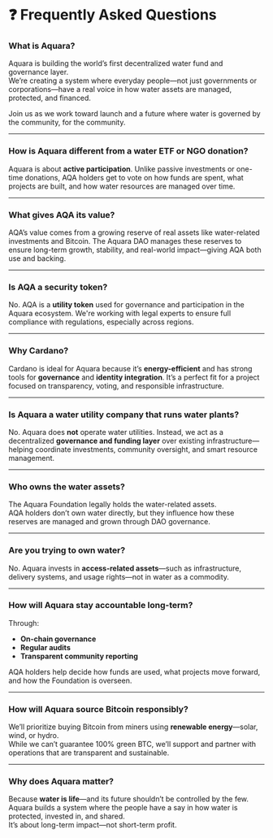 # ❓ Frequently Asked Questions

### What is Aquara?

Aquara is building the world’s first decentralized water fund and governance layer.  
We’re creating a system where everyday people—not just governments or corporations—have a real voice in how water assets are managed, protected, and financed.

Join us as we work toward launch and a future where water is governed by the community, for the community.

---

### How is Aquara different from a water ETF or NGO donation?

Aquara is about **active participation**. Unlike passive investments or one-time donations, AQA holders get to vote on how funds are spent, what projects are built, and how water resources are managed over time.

---

### What gives AQA its value?

AQA’s value comes from a growing reserve of real assets like water-related investments and Bitcoin. The Aquara DAO manages these reserves to ensure long-term growth, stability, and real-world impact—giving AQA both use and backing.

---

### Is AQA a security token?

No. AQA is a **utility token** used for governance and participation in the Aquara ecosystem. We're working with legal experts to ensure full compliance with regulations, especially across regions.

---

### Why Cardano?

Cardano is ideal for Aquara because it’s **energy-efficient** and has strong tools for **governance** and **identity integration**. It’s a perfect fit for a project focused on transparency, voting, and responsible infrastructure.

---

### Is Aquara a water utility company that runs water plants?

No. Aquara does **not** operate water utilities. Instead, we act as a decentralized **governance and funding layer** over existing infrastructure—helping coordinate investments, community oversight, and smart resource management.

---

### Who owns the water assets?

The Aquara Foundation legally holds the water-related assets.  
AQA holders don’t own water directly, but they influence how these reserves are managed and grown through DAO governance.

---

### Are you trying to own water?

No. Aquara invests in **access-related assets**—such as infrastructure, delivery systems, and usage rights—not in water as a commodity.

---

### How will Aquara stay accountable long-term?

Through:
- **On-chain governance**
- **Regular audits**
- **Transparent community reporting**

AQA holders help decide how funds are used, what projects move forward, and how the Foundation is overseen.

---

### How will Aquara source Bitcoin responsibly?

We’ll prioritize buying Bitcoin from miners using **renewable energy**—solar, wind, or hydro.  
While we can’t guarantee 100% green BTC, we’ll support and partner with operations that are transparent and sustainable.

---

### Why does Aquara matter?

Because **water is life**—and its future shouldn’t be controlled by the few.  
Aquara builds a system where the people have a say in how water is protected, invested in, and shared.  
It’s about long-term impact—not short-term profit.
